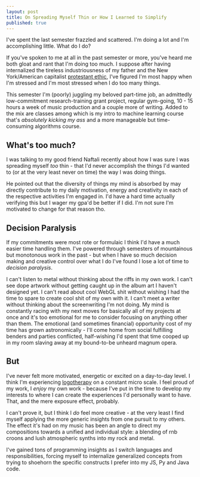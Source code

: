 ```yaml
---
layout: post
title: On Spreading Myself Thin or How I Learned to Simplify
published: true
---
```


I've spent the last semester frazzled and scattered. I'm doing a lot and I'm accomplishing little. What do I do?

If you've spoken to me at all in the past semester or more, you've heard me both gloat and rant that I'm doing too much. I suppose after having internalized the tireless industriousness of my father and the New York/American capitalist [protestant ethic](https://en.wikipedia.org/wiki/The_Protestant_Ethic_and_the_Spirit_of_Capitalism), I've figured I'm most happy when I'm stressed and I'm most stressed when I do too many things.

This semester I'm (poorly) juggling my beloved part-time job, an admittedly low-commitment research-training grant project, regular gym-going, 10 - 15 hours a week of music production and a couple more of writing. Added to the mix are classes among which is my intro to machine learning course that's _absolutely kicking my ass_ and a more manageable but time-consuming algorithms course.

## What's too much?

I was talking to my good friend Naftali recently about how I was sure I was spreading myself *too* thin - that I'd never accomplish the things I'd wanted to (or at the very least never on time) the way I was doing things.

He pointed out that the diversity of things my mind is absorbed by may directly contribute to my daily motivation, energy and creativity in each of the respective activities I'm engaged in. I'd have a hard time actually verifying this but I wager my gpa'd be better if I did. I'm not sure I'm motivated to change for that reason tho.

## Decision Paralysis

If my commitments were most rote or formulaic I think I'd have a much easier time handling them. I've powered through semesters of mountainous but monotonous work in the past - but when I have so much decision making and creative control over what I do I've found I lose a lot of time to _decision paralysis_.

I can't listen to metal without thinking about the riffs in my own work. I can't see dope artwork without getting caught up in the album art I haven't designed yet. I can't read about cool WebGL shit without wishing I had the time to spare to create cool shit of my own with it. I can't meet a writer without thinking about the screenwriting I'm not doing. My mind is constantly racing with my next moves for basically all of my projects at once and it's too emotional for me to consider focusing on anything other than them. The emotional (and sometimes financial) opportunity cost of my time has grown astronomically - I'll come home from social fulfilling benders and parties conflicted, half-wishing I'd spent that time cooped up in my room slaving away at my bound-to-be unheard magnum opera.

## But

I've never felt more motivated, energetic or excited on a day-to-day level. I think I'm experiencing [logotherapy](https://en.wikipedia.org/wiki/Logotherapy) on a constant micro scale. I feel proud of my work, I *enjoy* my own work - because I've put in the time to develop my interests to where I can create the experiences I'd personally want to have. That, and the mere exposure effect, probably. 

I can't prove it, but I think I *do* feel more creative - at the very least I find myself applying the more generic insights from one pursuit to my others. The effect it's had on my music has been an angle to direct my compositions towards a unified and individual style: a blending of rnb croons and lush atmospheric synths into my rock and metal. 

I've gained tons of programming insights as I switch languages and responsibilities, forcing myself to internalize generalized concepts from trying to shoehorn the specific constructs I prefer into my JS, Py and Java code. 
